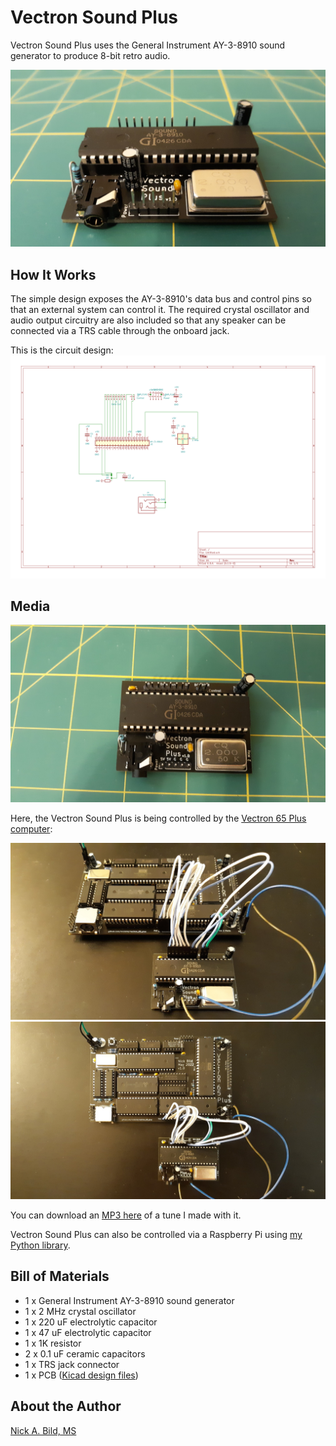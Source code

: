 # Vectron Sound Plus

Vectron Sound Plus uses the General Instrument AY-3-8910 sound generator to produce 8-bit retro audio.

![](https://raw.githubusercontent.com/nickbild/vectron_sound_plus/main/media/vectron_audio_angle_sm.jpg)

## How It Works

The simple design exposes the AY-3-8910's data bus and control pins so that an external system can control it.  The required crystal oscillator and audio output circuitry are also included so that any speaker can be connected via a TRS cable through the onboard jack.

This is the circuit design:
![](https://raw.githubusercontent.com/nickbild/vectron_sound_plus/main/media/schematic.svg)

## Media

![](https://raw.githubusercontent.com/nickbild/vectron_sound_plus/main/media/vectron_audio_top_sm.jpg)

Here, the Vectron Sound Plus is being controlled by the [Vectron 65 Plus computer](https://github.com/nickbild/vectron_65_plus):

![](https://raw.githubusercontent.com/nickbild/vectron_sound_plus/main/media/v65_w_audio_angle_sm.jpg)
![](https://raw.githubusercontent.com/nickbild/vectron_sound_plus/main/media/v65_w_audio_top_sm.jpg)

You can download an [MP3 here](https://github.com/nickbild/vectron_sound_plus/blob/main/media/vectron_65_audio.mp3?raw=true) of a tune I made with it.

Vectron Sound Plus can also be controlled via a Raspberry Pi using [my Python library](https://github.com/nickbild/ay-3-8910).

## Bill of Materials

- 1 x General Instrument AY-3-8910 sound generator
- 1 x 2 MHz crystal oscillator
- 1 x 220 uF electrolytic capacitor
- 1 x 47 uF electrolytic capacitor
- 1 x 1K resistor
- 2 x 0.1 uF ceramic capacitors
- 1 x TRS jack connector
- 1 x PCB ([Kicad design files](https://github.com/nickbild/vectron_sound_plus/tree/main/vectron_sound_kicad))

## About the Author

[Nick A. Bild, MS](https://nickbild79.firebaseapp.com/#!/)
